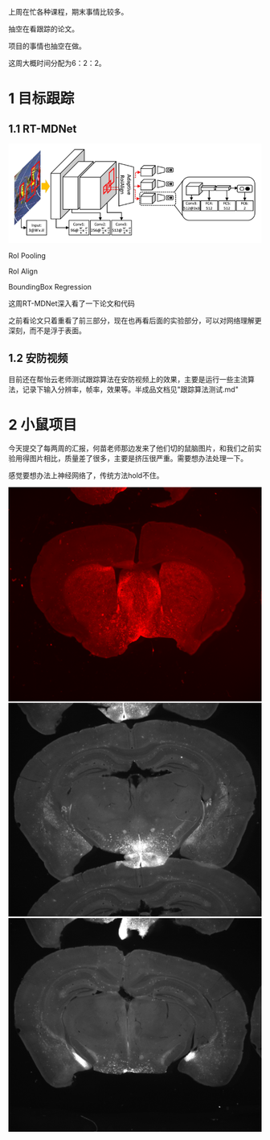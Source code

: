 上周在忙各种课程，期末事情比较多。

抽空在看跟踪的论文。

项目的事情也抽空在做。

这周大概时间分配为6：2：2。

# 1 目标跟踪

## 1.1 RT-MDNet

![](./1.png)

RoI Pooling

RoI Align

BoundingBox Regression

这周RT-MDNet深入看了一下论文和代码

之前看论文只着重看了前三部分，现在也再看后面的实验部分，可以对网络理解更深刻，而不是浮于表面。

## 1.2 安防视频

目前还在帮怡云老师测试跟踪算法在安防视频上的效果，主要是运行一些主流算法，记录下输入分辨率，帧率，效果等。半成品文档见"跟踪算法测试.md"



# 2 小鼠项目

今天提交了每两周的汇报，何苗老师那边发来了他们切的鼠脑图片，和我们之前实验用得图片相比，质量差了很多，主要是挤压很严重。需要想办法处理一下。

感觉要想办法上神经网络了，传统方法hold不住。

![](./2.jpg)![](./5-2.jpg)![](./5-6.jpg)
